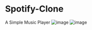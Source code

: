 # Spotify-Clone
A Simple Music Player
![image](https://github.com/AyushNikhara/Spotify-Clone/assets/103193625/9ec3816e-24f7-43bc-a320-3e590c998d1a)
![image](https://github.com/AyushNikhara/Spotify-Clone/assets/103193625/94c3ddcd-783d-4f52-a5d1-74615c2552e8)
